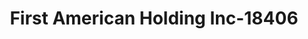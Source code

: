---
f_zip-code: 32091
f_state-code: FL
title: First American Holding Inc-18406
f_phone: 904-964-7447
f_city-only: Starke
f_address: 209 S Orange Street Starke
f_location-unique-id: '18406'
slug: first-american-holding-inc-18406
updated-on: '2024-05-30T13:46:58.046Z'
created-on: '2024-05-30T13:36:59.803Z'
published-on: '2024-05-30T13:54:32.469Z'
f_city-state: cms/city/starke-fl.md
f_company: cms/company/first-american-holding-inc.md
f_state: cms/state/florida.md
layout: '[payday-loan].html'
tags: payday-loan
---